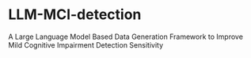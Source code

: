 # LLM-MCI-detection
A Large Language Model Based Data Generation Framework to Improve Mild Cognitive Impairment Detection Sensitivity
